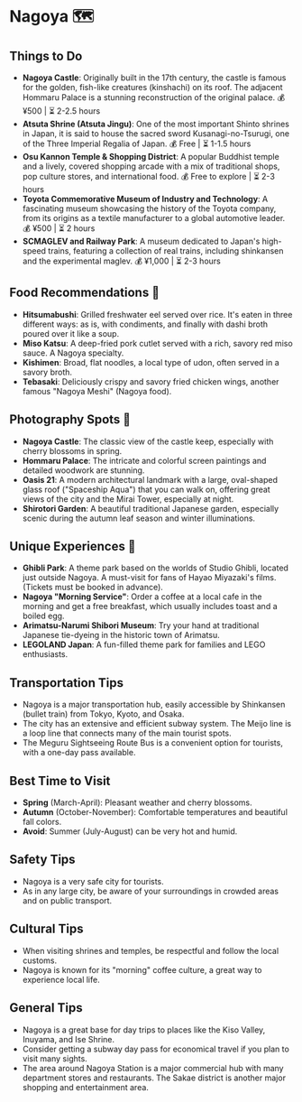 # Nagoya 🗺️

## Things to Do
- **Nagoya Castle**: Originally built in the 17th century, the castle is famous for the golden, fish-like creatures (kinshachi) on its roof. The adjacent Hommaru Palace is a stunning reconstruction of the original palace. 💰 ¥500 | ⏳ 2-2.5 hours
- **Atsuta Shrine (Atsuta Jingu)**: One of the most important Shinto shrines in Japan, it is said to house the sacred sword Kusanagi-no-Tsurugi, one of the Three Imperial Regalia of Japan. 💰 Free | ⏳ 1-1.5 hours
- **Osu Kannon Temple & Shopping District**: A popular Buddhist temple and a lively, covered shopping arcade with a mix of traditional shops, pop culture stores, and international food. 💰 Free to explore | ⏳ 2-3 hours
- **Toyota Commemorative Museum of Industry and Technology**: A fascinating museum showcasing the history of the Toyota company, from its origins as a textile manufacturer to a global automotive leader. 💰 ¥500 | ⏳ 2 hours
- **SCMAGLEV and Railway Park**: A museum dedicated to Japan's high-speed trains, featuring a collection of real trains, including shinkansen and the experimental maglev. 💰 ¥1,000 | ⏳ 2-3 hours

## Food Recommendations 🍴
- **Hitsumabushi**: Grilled freshwater eel served over rice. It's eaten in three different ways: as is, with condiments, and finally with dashi broth poured over it like a soup.
- **Miso Katsu**: A deep-fried pork cutlet served with a rich, savory red miso sauce. A Nagoya specialty.
- **Kishimen**: Broad, flat noodles, a local type of udon, often served in a savory broth.
- **Tebasaki**: Deliciously crispy and savory fried chicken wings, another famous "Nagoya Meshi" (Nagoya food).

## Photography Spots 📸
- **Nagoya Castle**: The classic view of the castle keep, especially with cherry blossoms in spring.
- **Hommaru Palace**: The intricate and colorful screen paintings and detailed woodwork are stunning.
- **Oasis 21**: A modern architectural landmark with a large, oval-shaped glass roof ("Spaceship Aqua") that you can walk on, offering great views of the city and the Mirai Tower, especially at night.
- **Shirotori Garden**: A beautiful traditional Japanese garden, especially scenic during the autumn leaf season and winter illuminations.

## Unique Experiences 🎉
- **Ghibli Park**: A theme park based on the worlds of Studio Ghibli, located just outside Nagoya. A must-visit for fans of Hayao Miyazaki's films. (Tickets must be booked in advance).
- **Nagoya "Morning Service"**: Order a coffee at a local cafe in the morning and get a free breakfast, which usually includes toast and a boiled egg.
- **Arimatsu-Narumi Shibori Museum**: Try your hand at traditional Japanese tie-dyeing in the historic town of Arimatsu.
- **LEGOLAND Japan**: A fun-filled theme park for families and LEGO enthusiasts.

## Transportation Tips
- Nagoya is a major transportation hub, easily accessible by Shinkansen (bullet train) from Tokyo, Kyoto, and Osaka.
- The city has an extensive and efficient subway system. The Meijo line is a loop line that connects many of the main tourist spots.
- The Meguru Sightseeing Route Bus is a convenient option for tourists, with a one-day pass available.

## Best Time to Visit
- **Spring** (March-April): Pleasant weather and cherry blossoms.
- **Autumn** (October-November): Comfortable temperatures and beautiful fall colors.
- **Avoid**: Summer (July-August) can be very hot and humid.

## Safety Tips
- Nagoya is a very safe city for tourists.
- As in any large city, be aware of your surroundings in crowded areas and on public transport.

## Cultural Tips
- When visiting shrines and temples, be respectful and follow the local customs.
- Nagoya is known for its "morning" coffee culture, a great way to experience local life.

## General Tips
- Nagoya is a great base for day trips to places like the Kiso Valley, Inuyama, and Ise Shrine.
- Consider getting a subway day pass for economical travel if you plan to visit many sights.
- The area around Nagoya Station is a major commercial hub with many department stores and restaurants. The Sakae district is another major shopping and entertainment area.
